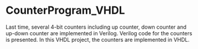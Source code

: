 # CounterProgram_VHDL
Last time, several 4-bit counters including up counter, down counter and up-down counter are implemented in Verilog. Verilog code for the counters is presented.  In this VHDL project, the counters are implemented in VHDL. 

